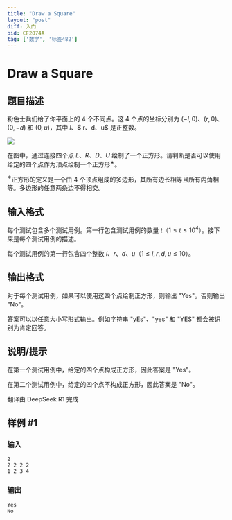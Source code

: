 ```yaml
---
title: "Draw a Square"
layout: "post"
diff: 入门
pid: CF2074A
tag: ['数学', '标签482']
---
```


# Draw a Square

## 题目描述

粉色士兵们给了你平面上的 $4$ 个不同点。这 $4$ 个点的坐标分别为 $(-l, 0)$、$(r, 0)$、$(0, -d)$ 和 $(0, u)$，其中 $l$、$ r$、$d$、$u$ 是正整数。

![](https://cdn.luogu.com.cn/upload/vjudge_pic/CF2074A/cae2389956c359d11ac6b1eaa6f81027eb9d1dfa.png) 

在图中，通过连接四个点 $L$、$R$、$D$、$U$ 绘制了一个正方形。请判断是否可以使用给定的四个点作为顶点绘制一个正方形$^{\text{∗}}$。

$^{\text{∗}}$正方形的定义是一个由 $4$ 个顶点组成的多边形，其所有边长相等且所有内角相等。多边形的任意两条边不得相交。

## 输入格式

每个测试包含多个测试用例。第一行包含测试用例的数量 $t$（$1 \le t \le 10^4$）。接下来是每个测试用例的描述。

每个测试用例的第一行包含四个整数 $l$、$r$、$d$、$u$（$1 \le l, r, d, u \le 10$）。

## 输出格式

对于每个测试用例，如果可以使用这四个点绘制正方形，则输出 "Yes"。否则输出 "No"。

答案可以以任意大小写形式输出。例如字符串 "yEs"、"yes" 和 "YES" 都会被识别为肯定回答。

## 说明/提示

在第一个测试用例中，给定的四个点构成正方形，因此答案是 "Yes"。

在第二个测试用例中，给定的四个点不构成正方形，因此答案是 "No"。

翻译由 DeepSeek R1 完成

## 样例 #1

### 输入

```
2
2 2 2 2
1 2 3 4
```

### 输出

```
Yes
No
```

